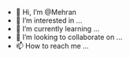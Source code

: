 - 👋 Hi, I’m @Mehran
- 👀 I’m interested in ...
- 🌱 I’m currently learning ...
- 💞️ I’m looking to collaborate on ...
- 📫 How to reach me ...

<!---
MehranFaregh/MehranFaregh is a ✨ special ✨ repository because its `README.md` (this file) appears on your GitHub profile.
You can click the Preview link to take a look at your changes.
--->

